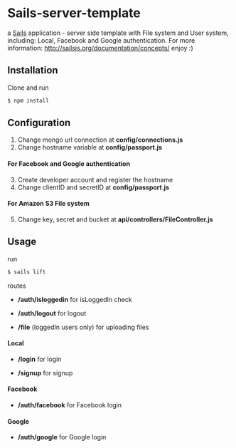 # Sails-server-template

a [Sails](http://sailsjs.org) application - server side template with File system and User system, including: Local, Facebook and Google authentication.
For more information: http://sailsjs.org/documentation/concepts/
enjoy :)

## Installation
Clone and run  
```sh
$ npm install
```

## Configuration
1. Change mongo url connection at **config/connections.js**
2. Change hostname variable at **config/passport.js** 

#### For Facebook and Google authentication
3. Create developer account and register the hostname
4. Change clientID and secretID at **config/passport.js**

#### For Amazon S3 File system
5. Change key, secret and bucket at **api/controllers/FileController.js**

## Usage
run 
```sh
$ sails lift
```

routes

* **/auth/isloggedin** for isLoggedIn check

* **/auth/logout** for logout

* **/file** (loggedIn users only) for uploading files


#### Local
* **/login** for login

* **/signup** for signup


#### Facebook
* **/auth/facebook** for Facebook login


#### Google
* **/auth/google** for Google login

